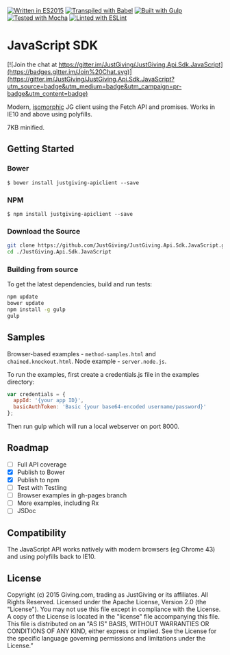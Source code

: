 [![Written in ES2015](https://img.shields.io/badge/Written%20in-ES2015-lightgrey.svg)](http://wiki.ecmascript.org/doku.php?id=harmony:specification_drafts)
[![Transpiled with Babel](https://img.shields.io/badge/Transpiled%20with-Babel-yellow.svg)](https://babeljs.io)
[![Built with Gulp](https://img.shields.io/badge/Built%20with-Gulp-orange.svg)](http://gulpjs.com)
[![Tested with Mocha](https://img.shields.io/badge/Tested%20with-Mocha-green.svg)](http://http://mochajs.org/)
[![Linted with ESLint](https://img.shields.io/badge/Linted%20with-ESLint-blue.svg)](http://eslint.org/)

JavaScript SDK
==============

[![Join the chat at https://gitter.im/JustGiving/JustGiving.Api.Sdk.JavaScript](https://badges.gitter.im/Join%20Chat.svg)](https://gitter.im/JustGiving/JustGiving.Api.Sdk.JavaScript?utm_source=badge&utm_medium=badge&utm_campaign=pr-badge&utm_content=badge)

Modern, [isomorphic](http://isomorphic.net/) JG client using the Fetch API and promises.
Works in IE10 and above using polyfills.

7KB minified.

Getting Started
---------------

### Bower

```$ bower install justgiving-apiclient --save```

### NPM

```$ npm install justgiving-apiclient --save```

### Download the Source

```bash
git clone https://github.com/JustGiving/JustGiving.Api.Sdk.JavaScript.git
cd ./JustGiving.Api.Sdk.JavaScript
```

### Building from source

To get the latest dependencies, build and run tests:

```bash
npm update
bower update
npm install -g gulp
gulp
```

Samples
-------

Browser-based examples - ```method-samples.html``` and ```chained.knockout.html```.
Node example - ```server.node.js```.

To run the examples, first create a credentials.js file in the examples directory:

```javascript
var credentials = {
  appId: '{your app ID}',
  basicAuthToken: 'Basic {your base64-encoded username/password}'
};
```

Then run gulp which will run a local webserver on port 8000.

Roadmap
-------

- [ ] Full API coverage
- [x] Publish to Bower
- [x] Publish to npm
- [ ] Test with Testling
- [ ] Browser examples in gh-pages branch
- [ ] More examples, including Rx
- [ ] JSDoc

Compatibility
-------------

The JavaScript API works natively with modern browsers (eg Chrome 43) and using polyfills back to IE10.

License
-------

Copyright (c) 2015 Giving.com, trading as JustGiving or its affiliates. All Rights Reserved.
Licensed under the Apache License, Version 2.0 (the "License"). You may not use this file except in compliance with the License. A copy of the License is located in the "license" file accompanying this file. This file is distributed on an "AS IS" BASIS, WITHOUT WARRANTIES OR CONDITIONS OF ANY KIND, either express or implied. See the License for the specific language governing permissions and limitations under the License.”


